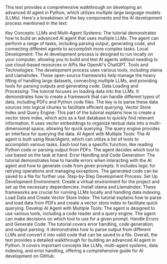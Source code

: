 This text provides a comprehensive walkthrough on developing an advanced AI agent in Python, which utilizes multiple large language models (LLMs). Here's a breakdown of the key components and the AI development process mentioned in the text:

Key Concepts:
LLMs and Multi-Agent Systems: The tutorial demonstrates how to build an advanced AI agent that uses multiple LLMs. The agent can perform a range of tasks, including parsing output, generating code, and connecting different agents to accomplish more complex tasks.
Local Development: The AI development process is designed to run locally on your computer, allowing you to build and test AI agents without needing to use cloud-based resources or APIs like OpenAI's ChatGPT.
Tools and Technologies: The development process uses various tools, including olama and LlamaIndex. These open-source frameworks help manage the heavy lifting of handling large datasets, connecting multiple LLMs, and providing tools for parsing outputs and generating code.
Data Loading and Processing: The tutorial focuses on loading data into the LLMs. It demonstrates how to create a framework that can handle different types of data, including PDFs and Python code files. The key is to parse these data sources into logical chunks to facilitate efficient querying.
Vector Store Index and Query Engine: This part of the tutorial explains how to create a vector store index, which acts as a fast database to quickly find relevant information. It uses vector embeddings to organize textual data into a multi-dimensional space, allowing for quick querying. The query engine provides an interface for querying the data.
AI Agent with Multiple Tools: The AI agent is built using ReactAgent, which can utilize a list of tools to accomplish various tasks. Each tool has a specific function, like reading Python code or parsing output from PDFs. The agent decides which tool to use based on the task at hand.
Error Handling and Code Generation: The tutorial demonstrates how to handle errors when interacting with the AI agent and how to generate code from given prompts. It includes logic for retrying operations and managing exceptions. The generated code can be saved to a file for further use.
Step-by-Step Development Process:
Set Up Development Environment: Create a virtual environment for the project and set up the necessary dependencies.
Install olama and LlamaIndex: These frameworks are crucial for running LLMs locally and handling data indexing.
Load Data and Create Vector Store Index: The tutorial explains how to parse and load data from PDFs and create a vector store index to facilitate quick querying.
Develop AI Agent with Multiple Tools: The agent is designed to use various tools, including a code reader and a query engine. The agent can make decisions on which tool to use for a given prompt.
Handle Errors and Generate Code: The tutorial covers error handling, code generation, and output parsing. It demonstrates how to parse output from different LLMs and convert it into valid code that can be saved to a file.
Overall, the text provides a detailed walkthrough for building an advanced AI agent in Python. It covers important concepts like LLMs, multi-agent systems, data indexing, and error handling, offering a comprehensive guide for AI development on GitHub.
